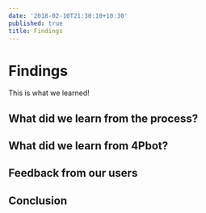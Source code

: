 ```yaml
---
date: '2018-02-10T21:30:10+10:30'
published: true
title: Findings
---
```

# Findings
This is what we learned!

## What did we learn from the process?

## What did we learn from 4Pbot?

## Feedback from our users

## Conclusion
